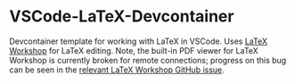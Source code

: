 # VSCode-LaTeX-Devcontainer
Devcontainer template for working with LaTeX in VSCode. Uses [LaTeX Workshop](https://marketplace.visualstudio.com/items?itemName=James-Yu.latex-workshop) for LaTeX editing.
Note, the built-in PDF viewer for LaTeX Workshop is currently broken for remote connections; progress on this bug can be seen in the [relevant LaTeX Workshop GitHub issue](https://github.com/James-Yu/LaTeX-Workshop/issues/2206).


